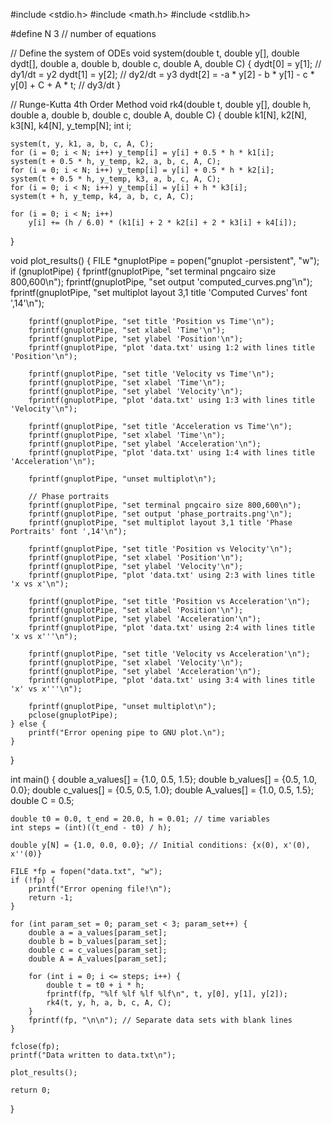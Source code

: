 #include <stdio.h>
#include <math.h>
#include <stdlib.h>

#define N 3 // number of equations

// Define the system of ODEs
void system(double t, double y[], double dydt[], double a, double b, double c, double A, double C) {
    dydt[0] = y[1];                               // dy1/dt = y2
    dydt[1] = y[2];                               // dy2/dt = y3
    dydt[2] = -a * y[2] - b * y[1] - c * y[0] + C + A * t; // dy3/dt
}

// Runge-Kutta 4th Order Method
void rk4(double t, double y[], double h, double a, double b, double c, double A, double C) {
    double k1[N], k2[N], k3[N], k4[N], y_temp[N];
    int i;

    system(t, y, k1, a, b, c, A, C);
    for (i = 0; i < N; i++) y_temp[i] = y[i] + 0.5 * h * k1[i];
    system(t + 0.5 * h, y_temp, k2, a, b, c, A, C);
    for (i = 0; i < N; i++) y_temp[i] = y[i] + 0.5 * h * k2[i];
    system(t + 0.5 * h, y_temp, k3, a, b, c, A, C);
    for (i = 0; i < N; i++) y_temp[i] = y[i] + h * k3[i];
    system(t + h, y_temp, k4, a, b, c, A, C);

    for (i = 0; i < N; i++)
        y[i] += (h / 6.0) * (k1[i] + 2 * k2[i] + 2 * k3[i] + k4[i]);
}

void plot_results() {
    FILE *gnuplotPipe = popen("gnuplot -persistent", "w");
    if (gnuplotPipe) {
        fprintf(gnuplotPipe, "set terminal pngcairo size 800,600\n");
        fprintf(gnuplotPipe, "set output 'computed_curves.png'\n");
        fprintf(gnuplotPipe, "set multiplot layout 3,1 title 'Computed Curves' font ',14'\n");
        
        fprintf(gnuplotPipe, "set title 'Position vs Time'\n");
        fprintf(gnuplotPipe, "set xlabel 'Time'\n");
        fprintf(gnuplotPipe, "set ylabel 'Position'\n");
        fprintf(gnuplotPipe, "plot 'data.txt' using 1:2 with lines title 'Position'\n");
        
        fprintf(gnuplotPipe, "set title 'Velocity vs Time'\n");
        fprintf(gnuplotPipe, "set xlabel 'Time'\n");
        fprintf(gnuplotPipe, "set ylabel 'Velocity'\n");
        fprintf(gnuplotPipe, "plot 'data.txt' using 1:3 with lines title 'Velocity'\n");
        
        fprintf(gnuplotPipe, "set title 'Acceleration vs Time'\n");
        fprintf(gnuplotPipe, "set xlabel 'Time'\n");
        fprintf(gnuplotPipe, "set ylabel 'Acceleration'\n");
        fprintf(gnuplotPipe, "plot 'data.txt' using 1:4 with lines title 'Acceleration'\n");
        
        fprintf(gnuplotPipe, "unset multiplot\n");
        
        // Phase portraits
        fprintf(gnuplotPipe, "set terminal pngcairo size 800,600\n");
        fprintf(gnuplotPipe, "set output 'phase_portraits.png'\n");
        fprintf(gnuplotPipe, "set multiplot layout 3,1 title 'Phase Portraits' font ',14'\n");
        
        fprintf(gnuplotPipe, "set title 'Position vs Velocity'\n");
        fprintf(gnuplotPipe, "set xlabel 'Position'\n");
        fprintf(gnuplotPipe, "set ylabel 'Velocity'\n");
        fprintf(gnuplotPipe, "plot 'data.txt' using 2:3 with lines title 'x vs x'\n");
        
        fprintf(gnuplotPipe, "set title 'Position vs Acceleration'\n");
        fprintf(gnuplotPipe, "set xlabel 'Position'\n");
        fprintf(gnuplotPipe, "set ylabel 'Acceleration'\n");
        fprintf(gnuplotPipe, "plot 'data.txt' using 2:4 with lines title 'x vs x'''\n");
        
        fprintf(gnuplotPipe, "set title 'Velocity vs Acceleration'\n");
        fprintf(gnuplotPipe, "set xlabel 'Velocity'\n");
        fprintf(gnuplotPipe, "set ylabel 'Acceleration'\n");
        fprintf(gnuplotPipe, "plot 'data.txt' using 3:4 with lines title 'x' vs x'''\n");
        
        fprintf(gnuplotPipe, "unset multiplot\n");
        pclose(gnuplotPipe);
    } else {
        printf("Error opening pipe to GNU plot.\n");
    }
}

int main() {
    double a_values[] = {1.0, 0.5, 1.5};
    double b_values[] = {0.5, 1.0, 0.0};
    double c_values[] = {0.5, 0.5, 1.0};
    double A_values[] = {1.0, 0.5, 1.5};
    double C = 0.5;
    
    double t0 = 0.0, t_end = 20.0, h = 0.01; // time variables
    int steps = (int)((t_end - t0) / h);
    
    double y[N] = {1.0, 0.0, 0.0}; // Initial conditions: {x(0), x'(0), x''(0)}

    FILE *fp = fopen("data.txt", "w");
    if (!fp) {
        printf("Error opening file!\n");
        return -1;
    }

    for (int param_set = 0; param_set < 3; param_set++) {
        double a = a_values[param_set];
        double b = b_values[param_set];
        double c = c_values[param_set];
        double A = A_values[param_set];

        for (int i = 0; i <= steps; i++) {
            double t = t0 + i * h;
            fprintf(fp, "%lf %lf %lf %lf\n", t, y[0], y[1], y[2]);
            rk4(t, y, h, a, b, c, A, C);
        }
        fprintf(fp, "\n\n"); // Separate data sets with blank lines
    }

    fclose(fp);
    printf("Data written to data.txt\n");

    plot_results();

    return 0;
}
